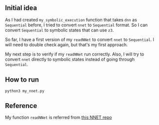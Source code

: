 ## Initial idea
As I had created `my_symbolic_execution` function that takes `dnn` as `Sequential` before, I tried to convert `nnet` to `Sequential` format. So I can convert `Sequential` to symbolic states that can use `z3`.

So far, I have a first version of my `readNNet` to convert `nnet` to `Sequential`. I will need to double check again, but that's my first approach.

My next step is to verify if my `readNNet` run correctly. Also, I will try to convert `nnet` directly to symbolic states instead of going through `Sequential`.

## How to run
`python3 my_nnet.py`

## Reference
My function `readNNet` is referred from [this NNET repo](https://github.com/sisl/NNet/blob/master/utils/readNNet.py)
